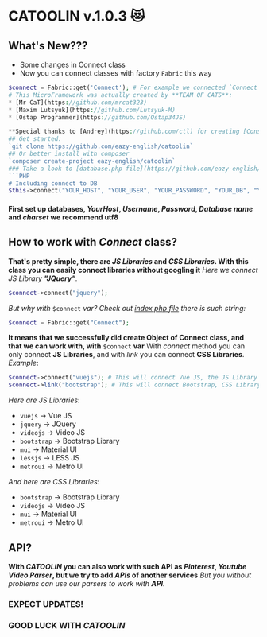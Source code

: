 # CATOOLIN v.1.0.3 :heart_eyes_cat:  
## What's New???
* Some changes in Connect class <br>
* Now you can connect classes with factory `Fabric` this way
```PHP
$connect = Fabric::get('Connect'); # For example we connected `Connect` class
# This MicroFramework was actually created by **TEAM OF CATS**:
* [Mr CaT](https://github.com/mrcat323)
* [Maxim Lutsyuk](https://github.com/Lutsyuk-M)
* [Ostap Programmer](https://github.com/Ostap34JS)

**Special thanks to [Andrey](https://github.com/ctl) for creating [Console Interface for CATOOLIN](https://github.com/ctl/catoo)**
## Get started:
`git clone https://github.com/eazy-english/catoolin`
## Or better install with composer
`composer create-project eazy-english/catoolin`
### Take a look to [database.php file](https://github.com/eazy-english/catoolin/blob/master/lib/database.php)
```PHP
# Including connect to DB
$this->connect("YOUR_HOST", "YOUR_USER", "YOUR_PASSWORD", "YOUR_DB", "YOUR_DB_CHARSET");
```
#### First set up databases, *YourHost*, *Username*, *Password*, *Database name* and *charset* we recommend utf8

## How to work with *Connect* class?
**That's pretty simple, there are *JS Libraries* and *CSS Libraries*. With this class you can easily connect libraries without googling it**
*Here we connect JS Library **"JQuery"**.*
```PHP
$connect->connect("jquery");
```
*But why with* `$connect` *var? Check out [index.php file](https://github.com/eazy-english/catoolin/blob/master/index.php) there is such string:*
```PHP
$connect = Fabric::get("Connect");
```
**It means that we successfully did create Object of Connect class, and that we can work with, with** `$connect` **var**
With *connect* method you can only connect **JS Libraries**, and with *link* you can connect **CSS Libraries**. 
*Example*:
```PHP
$connect->connect("vuejs"); # This will connect Vue JS, the JS Library
$connect->link("bootstrap"); # This will connect Bootstrap, CSS Library
```
*Here are JS Libraries*:
* `vuejs` -> Vue JS
* `jquery` -> JQuery
* `videojs` -> Video JS
* `bootstrap` -> Bootstrap Library
* `mui` -> Material UI
* `lessjs` -> LESS JS
* `metroui` -> Metro UI

*And here are CSS Libraries*:
* `bootstrap` -> Bootstrap Library
* `videojs` -> Video JS
* `mui` -> Material UI
* `metroui` -> Metro UI

## API?
**With *CATOOLIN* you can also work with such API as *Pinterest*, *Youtube Video Parser*, but we try to add *APIs* of another services**
*But you without problems can use our parsers to work with **API**.*

### EXPECT UPDATES! 
### GOOD LUCK WITH *CATOOLIN*

